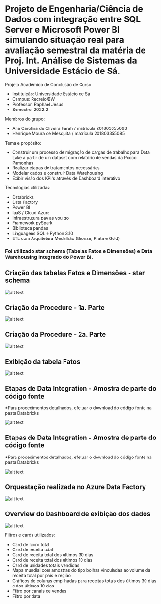 # Projeto de Engenharia/Ciência de Dados com integração entre SQL Server e Microsoft Power BI simulando situação real para avaliação semestral da matéria de Proj. Int. Análise de Sistemas da Universidade Estácio de Sá.

Projeto Acadêmico de Conclusão de Curso
- Instituição: Universidade Estácio de Sá
- Campus: Recreio/BW
- Professor: Raphael Jesus
- Semestre: 2022.2

Membros do grupo:

- Ana Carolina de Oliveira Farah / matrícula 201803355093
- Henrique Moura de Mesquita / matrícula 201803355085

Tema e propósito:
- Construir um processo de migração de cargas de trabalho para Data Lake a partir de um dataset com relatório de vendas da Pocco Pamonhas
- Realizar etapas de tratamentos necessárias
- Modelar dados e construir Data Warehousing
- Exibir visão dos KPI's através de Dashboard interativo

Tecnologias utilizadas:

- Databricks
- Data Factory
- Power BI
- IaaS / Cloud Azure
- Infraestrutura pay as you go
- Framework pySpark
- Biblioteca pandas
- Linguagens SQL e Python 3.10
- ETL com Arquitetura Medalhão (Bronze, Prata e Gold)

### Foi utilizado star schema (Tabelas Fatos e Dimensões) e Data Warehousing integrado do Power BI.

## Criação das tabelas Fatos e Dimensões - star schema

![alt text](https://i.imgur.com/7l0W81n.png)

## Criação da Procedure - 1a. Parte

![alt text](https://i.imgur.com/DBESZhJ.png)

## Criação da Procedure - 2a. Parte

![alt text](https://i.imgur.com/LqzgbQv.png)

## Exibição da tabela Fatos

![alt text](https://i.imgur.com/Fstlk4G.png)

## Etapas de Data Integration - Amostra de parte do código fonte
*Para procedimentos detalhados, efetuar o download do código fonte na pasta Databricks

![alt text](https://i.imgur.com/n2qHODK.png)

## Etapas de Data Integration - Amostra de parte do código fonte
*Para procedimentos detalhados, efetuar o download do código fonte na pasta Databricks

![alt text](https://i.imgur.com/JtRe5Qp.png)

## Orquestação realizada no Azure Data Factory

![alt text](https://i.imgur.com/64zSNhY.png)

## Overview do Dashboard de exibição dos dados

![alt text](https://i.imgur.com/QTWDr2u.png)

Filtros e cards utilizados:

- Card de lucro total
- Card de receita total
- Card de receita total dos últimos 30 dias
- Card de receita total dos últimos 10 dias
- Card de unidades totais vendidas
- Mapa mundial com amostras do tipo bolhas vinculadas ao volume da receita total por país e região
- Gráficos de colunas empilhadas para receitas totais dos últimos 30 dias e dos últimos 10 dias
- Filtro por canais de vendas
- Filtro por data
